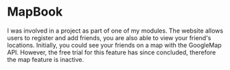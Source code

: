 # MapBook
I was involved in a project as part of one of my modules. The website allows users to register and add friends, you are also able to view your friend's locations. Initially, you could see your friends on a map with the GoogleMap API. However, the free trial for this feature has since concluded, therefore the map feature is inactive.
